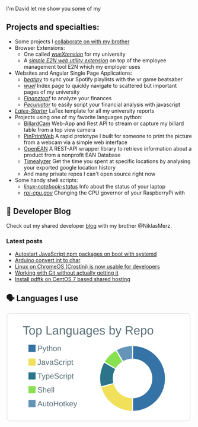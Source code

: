 I'm David let me show you some of my

## Projects and specialties:

* Some projects I [collaborate on with my brother](https://github.com/Merzlabs)
* Browser Extensions:
  * One called [*wueXtension*](https://github.com/DavidM42/wueXtension) for my university
  * A [*simple E2N web utility extension*](https://github.com/DavidM42/E2NCalculator) on top of the employee management tool E2N which my employer uses
* Websites and Angular Single Page Applications:
  * [*beatipy*](https://github.com/DavidM42/beatipy) to sync your Spotify playlists with the vr game beatsaber
  * [*wuel*](https://github.com/DavidM42/wuel) Index page to quickly navigate to scattered but important pages of my university
  * [*Finanztopf*](https://github.com/Merzlabs/finanztopf) to analyze your finances
  * [*Pecuniator*](https://github.com/Merzlabs/pecuniator) to easily script your financial analysis with javascript
* [*Latex-Starter*](https://github.com/DavidM42/Latex-Starter) LaTex template for all my university reports 
* Projects using one of my favorite languages python:
  * [BillardCam](https://github.com/DavidM42/BillardCam) Web-App and Rest API to stream or capture my billard table from a top view camera
  * [PinPrintWeb](https://github.com/DavidM42/PinPrintWeb) A rapid prototype I built for someone to print the picture from a webcam via a simple web interface
  * [OpenEAN](https://github.com/DavidM42/OpenEAN) A REST-API wrapper library to retrieve information about a product from a nonprofit EAN Database
  <!-- TODO open source RevY ? -->
  * [Timealyzer](https://github.com/DavidM42/Timealyzer) Get the time you spent at specific locations by analysing your exported google location history
  * And many private repos I can't open source right now
* Some handy shell scripts:
  * [*linux-notebook-status*](https://github.com/DavidM42/linux-notebook-status) Info about the status of your laptop 
  * [*rpi-cpu.gov*](https://github.com/DavidM42/rpi-cpu.gov) Changing the CPU governor of your RaspberryPi with

## 📩 Developer Blog
Check out my shared developer [blog](https://blog.merzlabs.com/) with my brother @NiklasMerz.
### Latest posts
<!-- BLOG-POST-LIST:START -->
- [Autostart JavaScript npm packages on boot with systemd](https://blog.merzlabs.com/posts/js-autostart-systemd/)
- [Arduino convert int to char](https://blog.merzlabs.com/posts/arduino-int-const-char-conversion/)
- [Linux on ChromeOS (Crostini) is now usable for developers](https://blog.merzlabs.com/posts/crostini-now-usable/)
- [Working with Git without actually getting it](https://blog.merzlabs.com/posts/getting-git/)
- [Install pdftk on CentOS 7 based shared hosting](https://blog.merzlabs.com/posts/pdftk-shared-hosting/)
<!-- BLOG-POST-LIST:END -->

## 🗣️ Languages I use
[![](https://raw.githubusercontent.com/DavidM42/DavidM42/master/profile-summary-card-output/default/1-repos-per-language.svg)](https://github.com/vn7n24fzkq/github-profile-summary-cards)
